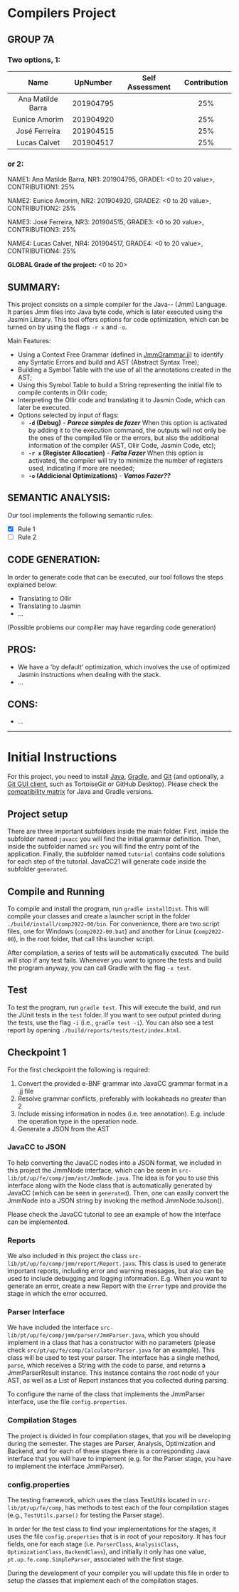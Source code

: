 # Compilers Project
## GROUP 7A

### Two options, **1:**
| Name | UpNumber | Self Assessment | Contribution |
| :---: | :---: | :--------------: | :----------: |
| Ana Matilde Barra | 201904795 | | 25% |
| Eunice Amorim | 201904920 | | 25% |
| José Ferreira | 201904515 | | 25% |
| Lucas Calvet | 201904517 | | 25% |

### or **2:**
NAME1: Ana Matilde Barra, NR1: 201904795, GRADE1: <0 to 20 value>, CONTRIBUTION1: 25%

NAME2: Eunice Amorim, NR2: 201904920, GRADE2: <0 to 20 value>, CONTRIBUTION2: 25%

NAME3: José Ferreira, NR3: 201904515, GRADE3: <0 to 20 value>, CONTRIBUTION3: 25%

NAME4: Lucas Calvet, NR4: 201904517, GRADE4: <0 to 20 value>, CONTRIBUTION4: 25%

**GLOBAL Grade of the project:** <0 to 20>

[comment]: <> (IN THE END TO A REVISION OF ALL TEXT AND FACT CHECK ALL OF THIS!)


## SUMMARY:
[comment]: <> (&#40;Describe what your tool does and its main features.&#41;)

This project consists on a simple compiler for the Java-- (Jmm) Language. <br>
It parses Jmm files into Java byte code, which is later executed using the Jasmin Library. 
This tool offers options for code optimization, which can be turned on by using the flags `-r x` and `-o`.



Main Features:

- Using a Context Free Grammar (defined in [JmmGrammar.jj](/javacc/JmmGrammar.jj)) to identify any Syntatic Errors and build and AST (Abstract Syntax Tree);
- Building a Symbol Table with the use of all the annotations created in the AST;
- Using this Symbol Table to build a String representing the initial file to compile contents in Ollir code;
- Interpreting the Ollir code and translating it to Jasmin Code, which can later be executed.
- Options selected by input of flags:
    - **`-d` (Debug)** - ***Parece simples de fazer*** When this option is activated by adding it to the execution command, the outputs will not only be the ones of the compiled file or the errors, but also the additional information of the compiler (AST, Ollir Code, Jasmin Code, etc);
    - **`-r x` (Register Allocation)** - ***Falta Fazer*** When this option is activated, the compiler will try to minimize the number of registers used, indicating if more are needed; 
    - **`-o` (Addicional Optimizations)** - ***Vamos Fazer??*** 

## SEMANTIC ANALYSIS:
[comment]: <> (&#40;Refer the semantic rules implemented by your tool.&#41;)

Our tool implements the following semantic rules:

- [x] Rule 1
- [ ] Rule 2

## CODE GENERATION:
[comment]: <> (&#40;describe how the code generation of your tool works and identify the possible problems your tool has regarding code generation.&#41;)

In order to generate code that can be executed, our tool follows the steps explained below:
  - Translating to Ollir
  - Translating to Jasmin
  - ...

(Possible problems our compiller may have regarding code generation)

## PROS:
[comment]: <> (&#40;Identify the most positive aspects of your tool&#41;)

- We have a 'by default' optimization, which involves the use of optimized Jasmin instructions when dealing with the stack. 
- ...

## CONS:
[comment]: <> (&#40;Identify the most negative aspects of your tool&#41;)

- ... 

---

# Initial Instructions 

For this project, you need to install [Java](https://jdk.java.net/), [Gradle](https://gradle.org/install/), and [Git](https://git-scm.com/downloads/) (and optionally, a [Git GUI client](https://git-scm.com/downloads/guis), such as TortoiseGit or GitHub Desktop). Please check the [compatibility matrix](https://docs.gradle.org/current/userguide/compatibility.html) for Java and Gradle versions.

## Project setup

There are three important subfolders inside the main folder. First, inside the subfolder named ``javacc`` you will find the initial grammar definition. Then, inside the subfolder named ``src`` you will find the entry point of the application. Finally, the subfolder named ``tutorial`` contains code solutions for each step of the tutorial. JavaCC21 will generate code inside the subfolder ``generated``.

## Compile and Running

To compile and install the program, run ``gradle installDist``. This will compile your classes and create a launcher script in the folder ``./build/install/comp2022-00/bin``. For convenience, there are two script files, one for Windows (``comp2022-00.bat``) and another for Linux (``comp2022-00``), in the root folder, that call tihs launcher script.

After compilation, a series of tests will be automatically executed. The build will stop if any test fails. Whenever you want to ignore the tests and build the program anyway, you can call Gradle with the flag ``-x test``.

## Test

To test the program, run ``gradle test``. This will execute the build, and run the JUnit tests in the ``test`` folder. If you want to see output printed during the tests, use the flag ``-i`` (i.e., ``gradle test -i``).
You can also see a test report by opening ``./build/reports/tests/test/index.html``.

## Checkpoint 1
For the first checkpoint the following is required:

1. Convert the provided e-BNF grammar into JavaCC grammar format in a .jj file
2. Resolve grammar conflicts, preferably with lookaheads no greater than 2
3. Include missing information in nodes (i.e. tree annotation). E.g. include the operation type in the operation node.
4. Generate a JSON from the AST

### JavaCC to JSON
To help converting the JavaCC nodes into a JSON format, we included in this project the JmmNode interface, which can be seen in ``src-lib/pt/up/fe/comp/jmm/ast/JmmNode.java``. The idea is for you to use this interface along with the Node class that is automatically generated by JavaCC (which can be seen in ``generated``). Then, one can easily convert the JmmNode into a JSON string by invoking the method JmmNode.toJson().

Please check the JavaCC tutorial to see an example of how the interface can be implemented.

### Reports
We also included in this project the class ``src-lib/pt/up/fe/comp/jmm/report/Report.java``. This class is used to generate important reports, including error and warning messages, but also can be used to include debugging and logging information. E.g. When you want to generate an error, create a new Report with the ``Error`` type and provide the stage in which the error occurred.


### Parser Interface

We have included the interface ``src-lib/pt/up/fe/comp/jmm/parser/JmmParser.java``, which you should implement in a class that has a constructor with no parameters (please check ``src/pt/up/fe/comp/CalculatorParser.java`` for an example). This class will be used to test your parser. The interface has a single method, ``parse``, which receives a String with the code to parse, and returns a JmmParserResult instance. This instance contains the root node of your AST, as well as a List of Report instances that you collected during parsing.

To configure the name of the class that implements the JmmParser interface, use the file ``config.properties``.

### Compilation Stages 

The project is divided in four compilation stages, that you will be developing during the semester. The stages are Parser, Analysis, Optimization and Backend, and for each of these stages there is a corresponding Java interface that you will have to implement (e.g. for the Parser stage, you have to implement the interface JmmParser).


### config.properties

The testing framework, which uses the class TestUtils located in ``src-lib/pt/up/fe/comp``, has methods to test each of the four compilation stages (e.g., ``TestUtils.parse()`` for testing the Parser stage). 

In order for the test class to find your implementations for the stages, it uses the file ``config.properties`` that is in root of your repository. It has four fields, one for each stage (i.e. ``ParserClass``, ``AnalysisClass``, ``OptimizationClass``, ``BackendClass``), and initially it only has one value, ``pt.up.fe.comp.SimpleParser``, associated with the first stage.

During the development of your compiler you will update this file in order to setup the classes that implement each of the compilation stages.
